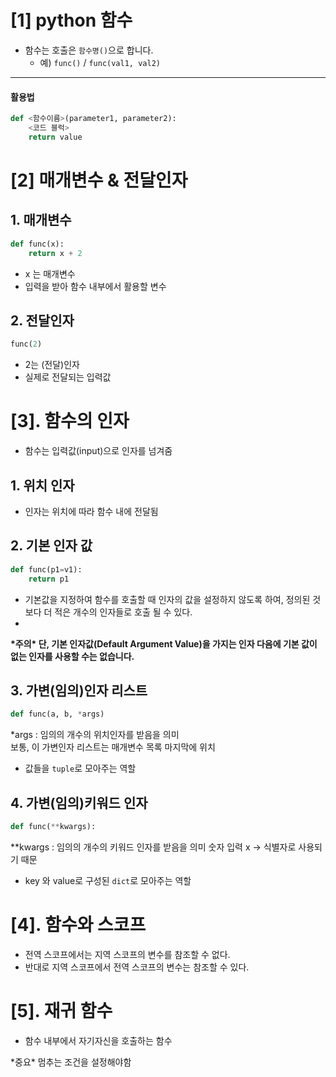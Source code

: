 # [1] python 함수

* 함수는 호출은 `함수명()`으로 합니다. 
    * 예) `func()` / `func(val1, val2)`

---

#### 활용법

```python
def <함수이름>(parameter1, parameter2):
    <코드 블럭>
    return value
```

# [2] 매개변수 & 전달인자
## 1. 매개변수 
``` py
def func(x):
    return x + 2
``` 
- x 는 매개변수 
- 입력을 받아 함수 내부에서 활용할 변수

## 2. 전달인자
```py
func(2)
```
- 2는 (전달)인자
- 실제로 전달되는 입력값
  
# [3]. 함수의 인자
- 함수는 입력값(input)으로 인자를 넘겨줌
## 1. 위치 인자
- 인자는 위치에 따라 함수 내에 전달됨 
## 2. 기본 인자 값
``` py
def func(p1=v1):
    return p1
```
- 기본값을 지정하여 함수를 호출할 때 인자의 값을 설정하지 않도록 하여, 정의된 것 보다 더 적은 개수의 인자들로 호출 될 수 있다.
- 
**\*주의\* 단, 기본 인자값(Default Argument Value)을 가지는 인자 다음에 기본 값이 없는 인자를 사용할 수는 없습니다.**

## 3. 가변(임의)인자 리스트
```py
def func(a, b, *args)
```
*args : 임의의 개수의 위치인자를 받음을 의미  
보통, 이 가변인자 리스트는 매개변수 목록 마지막에 위치 
- 값들을 `tuple`로 모아주는 역할 


## 4. 가변(임의)키워드 인자
``` py
def func(**kwargs):
```
**kwargs : 임의의 개수의 키워드 인자를 받음을 의미
숫자 입력 x -> 식별자로 사용되기 때문
- key 와 value로 구성된 `dict`로 모아주는 역할 

# [4]. 함수와 스코프
- 전역 스코프에서는 지역 스코프의 변수를 참조할 수 없다. 
- 반대로 지역 스코프에서 전역 스코프의 변수는 참조할 수 있다.

# [5]. 재귀 함수
- 함수 내부에서 자기자신을 호출하는 함수
  
\*중요\* 멈추는 조건을 설정해야함 